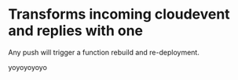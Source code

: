 # Transforms incoming cloudevent and replies with one

Any push will trigger a function rebuild and re-deployment.

yoyoyoyoyo
